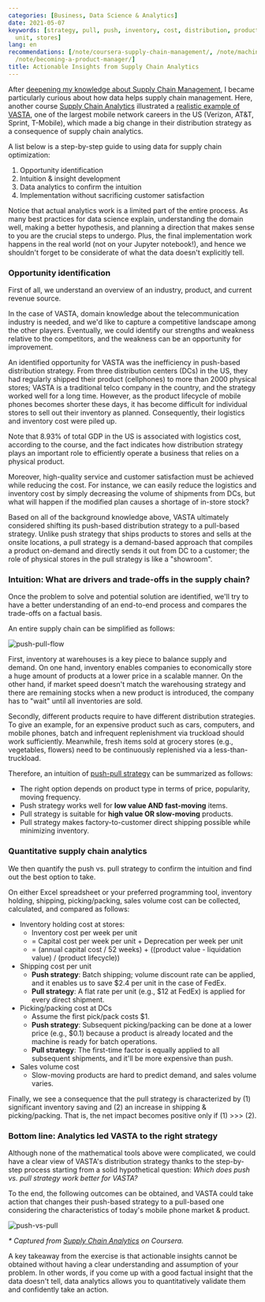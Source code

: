 ```yaml
---
categories: [Business, Data Science & Analytics]
date: 2021-05-07
keywords: [strategy, pull, push, inventory, cost, distribution, product, analytics,
  unit, stores]
lang: en
recommendations: [/note/coursera-supply-chain-management/, /note/machine-learning-product/,
  /note/becoming-a-product-manager/]
title: Actionable Insights from Supply Chain Analytics
---
```


After [deepening my knowledge about Supply Chain Management](/note/coursera-supply-chain-management), I became particularly curious about how data helps supply chain management. Here, another course [Supply Chain Analytics](https://www.coursera.org/learn/supply-chain-analytics) illustrated a [realistic example of VASTA](http://scal.business.rutgers.edu/CaseDetail.html), one of the largest mobile network careers in the US (Verizon, AT&T, Sprint, T-Mobile), which made a big change in their distribution strategy as a consequence of supply chain analytics.

A list below is a step-by-step guide to using data for supply chain optimization:

1. Opportunity identification
2. Intuition & insight development
3. Data analytics to confirm the intuition
4. Implementation without sacrificing customer satisfaction

Notice that actual analytics work is a limited part of the entire process. As many best practices for data science explain, understanding the domain well, making a better hypothesis, and planning a direction that makes sense to you are the crucial steps to undergo. Plus, the final implementation work happens in the real world (not on your Jupyter notebook!), and hence we shouldn't forget to be considerate of what the data doesn't explicitly tell.

### Opportunity identification

First of all, we understand an overview of an industry, product, and current revenue source. 

In the case of VASTA, domain knowledge about the telecommunication industry is needed, and we'd like to capture a competitive landscape among the other players. Eventually, we could identify our strengths and weakness relative to the competitors, and the weakness can be an opportunity for improvement.

An identified opportunity for VASTA was the inefficiency in push-based distribution strategy. From three distribution centers (DCs) in the US, they had regularly shipped their product (cellphones) to more than 2000 physical stores; VASTA is a traditional telco company in the country, and the strategy worked well for a long time. However, as the product lifecycle of mobile phones becomes shorter these days, it has become difficult for individual stores to sell out their inventory as planned. Consequently, their logistics and inventory cost were piled up. 

Note that 8.93% of total GDP in the US is associated with logistics cost, according to the course, and the fact indicates how distribution strategy plays an important role to efficiently operate a business that relies on a physical product.

Moreover, high-quality service and customer satisfaction must be achieved while reducing the cost. For instance, we can easily reduce the logistics and inventory cost by simply decreasing the volume of shipments from DCs, but what will happen if the modified plan causes a shortage of in-store stock?

Based on all of the background knowledge above, VASTA ultimately considered shifting its push-based distribution strategy to a pull-based strategy. Unlike push strategy that ships products to stores and sells at the onsite locations, a pull strategy is a demand-based approach that compiles a product on-demand and directly sends it out from DC to a customer; the role of physical stores in the pull strategy is like a "showroom".

### Intuition: What are drivers and trade-offs in the supply chain?

Once the problem to solve and potential solution are identified, we'll try to have a better understanding of an end-to-end process and compares the trade-offs on a factual basis.

An entire supply chain can be simplified as follows:

![push-pull-flow](/images/supply-chain-analytics/push-pull-flow.png)

First, inventory at warehouses is a key piece to balance supply and demand. On one hand, inventory enables companies to economically store a huge amount of products at a lower price in a scalable manner. On the other hand, if market speed doesn't match the warehousing strategy and there are remaining stocks when a new product is introduced, the company has to "wait" until all inventories are sold.

Secondly, different products require to have different distribution strategies. To give an example, for an expensive product such as cars, computers, and mobile phones, batch and infrequent replenishment via truckload should work sufficiently. Meanwhile, fresh items sold at grocery stores (e.g., vegetables, flowers) need to be continuously replenished via a less-than-truckload.

Therefore, an intuition of [push-pull strategy](https://en.wikipedia.org/wiki/Push%E2%80%93pull_strategy) can be summarized as follows:

- The right option depends on product type in terms of price, popularity, moving frequency.
- Push strategy works well for **low value AND fast-moving** items.
- Pull strategy is suitable for **high value OR slow-moving** products.
- Pull strategy makes factory-to-customer direct shipping possible while minimizing inventory.

### Quantitative supply chain analytics

We then quantify the push vs. pull strategy to confirm the intuition and find out the best option to take.

On either Excel spreadsheet or your preferred programming tool, inventory holding, shipping, picking/packing, sales volume cost can be collected, calculated, and compared as follows:

- Inventory holding cost at stores:
  - Inventory cost per week per unit 
  - = Capital cost per week per unit + Deprecation per week per unit 
  - = (annual capital cost / 52 weeks) + ((product value - liquidation value) / (product lifecycle))
- Shipping cost per unit
  - **Push strategy**: Batch shipping; volume discount rate can be applied, and it enables us to save $2.4 per unit in the case of FedEx.
  - **Pull strategy**: A flat rate per unit (e.g., $12 at FedEx) is applied for every direct shipment.
- Picking/packing cost at DCs
  - Assume the first pick/pack costs $1.
  - **Push strategy**: Subsequent picking/packing can be done at a lower price (e.g., $0.1) because a product is already located and the machine is ready for batch operations.
  - **Pull strategy**: The first-time factor is equally applied to all subsequent shipments, and it'll be more expensive than push.
- Sales volume cost
  - Slow-moving products are hard to predict demand, and sales volume varies.

Finally, we see a consequence that the pull strategy is characterized by (1) significant inventory saving and (2) an increase in shipping & picking/packing. That is, the net impact becomes positive only if (1) >>> (2).

### Bottom line: Analytics led VASTA to the right strategy

Although none of the mathematical tools above were complicated, we could have a clear view of VASTA's distribution strategy thanks to the step-by-step process starting from a solid hypothetical question: *Which does push vs. pull strategy work better for VASTA?*

To the end, the following outcomes can be obtained, and VASTA could take action that changes their push-based strategy to a pull-based one considering the characteristics of today's mobile phone market & product.

![push-vs-pull](/images/supply-chain-analytics/push-vs-pull.png)

_\* Captured from [Supply Chain Analytics](https://www.coursera.org/learn/supply-chain-analytics) on Coursera._

A key takeaway from the exercise is that actionable insights cannot be obtained without having a clear understanding and assumption of your problem. In other words, if you come up with a good factual insight that the data doesn't tell, data analytics allows you to quantitatively validate them and confidently take an action.